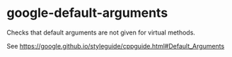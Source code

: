 # google-default-arguments

Checks that default arguments are not given for virtual methods.

See
<https://google.github.io/styleguide/cppguide.html#Default_Arguments>
